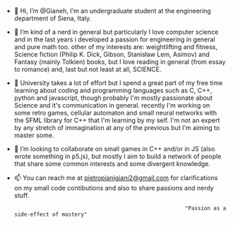 - 👋 Hi, I’m @Gianeh, I'm an undergraduate student at the engineering department of Siena, Italy.
 
- 👀 I’m kind of a nerd in general but particularly I love computer science and in the last years i developed a passion for engineering in general and pure math too.
      other of my interests are: weightlifting and fitness, Science fiction (Philip K. Dick, Gibson, Stanisław Lem, Asimov) and Fantasy (mainly Tolkien) books, but
      I love reading in general (from essay to romance) and, last but not least at all, SCIENCE.

- 🌱 University takes a lot of effort but I spend a great part of my free time learning about coding and programming languages such as C, C++, python and javascript,
      though probably I'm mostly passionate about Science and it's communication in general. recently I'm working on some retro games, cellular automaton and small neural 
      networks with the SFML library for C++ that I'm learning by my self. I'm not an expert by any stretch of immagination at any of the previous but I'm aiming to 
      master some. 

- 💞️ I’m looking to collaborate on small games in C++ and/or in JS (also wrote something in p5.js), but mostly I aim to build a network of people that share some common
     interests and some divergent knowledge.

- 📫 You can reach me at pietropianigiani2@gmail.com for clarifications on my small code contibutions and also to share passions and nerdy stuff.
  
                                                            "Passion as a side-effect of mastery"

